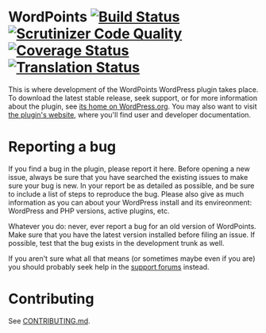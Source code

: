 WordPoints [![Build Status](https://travis-ci.org/WordPoints/wordpoints.png?branch=master)](https://travis-ci.org/WordPoints/wordpoints) [![Scrutinizer Code Quality](https://scrutinizer-ci.com/g/WordPoints/wordpoints/badges/quality-score.png?b=master)](https://scrutinizer-ci.com/g/WordPoints/wordpoints/?branch=master) [![Coverage Status](https://img.shields.io/coveralls/WordPoints/wordpoints.svg)](https://coveralls.io/r/WordPoints/wordpoints?branch=master) [![Translation Status](https://hosted.weblate.org/widgets/wordpoints/-/shields-badge.svg)](https://hosted.weblate.org/engage/wordpoints/?utm_source=widget)
==========

This is where development of the WordPoints WordPress plugin takes place. To
download the latest stable release, seek support, or for more information about the
plugin, see [its home on WordPress.org](http://wordpress.org/plugins/wordpoints/).
You may also want to visit [the plugin's website](http://wordpoints.org/), where
you'll find user and developer documentation.

# Reporting a bug #

If you find a bug in the plugin, please report it here. Before opening a new issue,
always be sure that you have searched the existing issues to make sure your bug is
new. In your report be as detailed as possible, and be sure to include a list of
steps to reproduce the bug. Please also give as much information as you can about
your WordPress install and its envireonment: WordPress and PHP versions, active
plugins, etc.

Whatever you do: never, ever report a bug for an old version of WordPoints. Make sure
that you have the latest version installed before filing an issue. If possible, test
that the bug exists in the development trunk as well.

If you aren't sure what all that means (or sometimes maybe even if you are) you
should probably seek help in the [support forums](http://wordpress.org/support/plugin/wordpoints)
instead.

# Contributing #

See [CONTRIBUTING.md](CONTRIBUTING.md).
